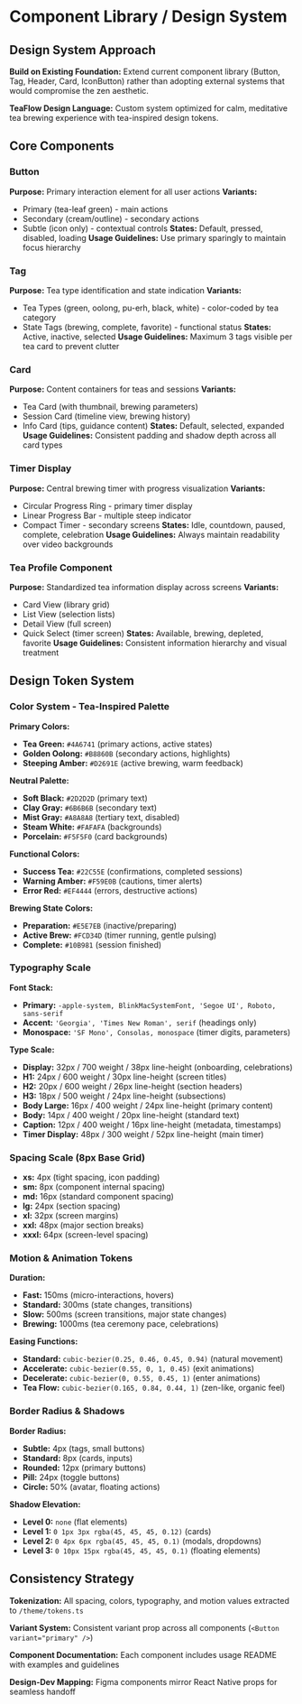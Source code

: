 # Component Library / Design System

## Design System Approach

**Build on Existing Foundation:** Extend current component library (Button, Tag, Header, Card, IconButton) rather than adopting external systems that would compromise the zen aesthetic.

**TeaFlow Design Language:** Custom system optimized for calm, meditative tea brewing experience with tea-inspired design tokens.

## Core Components

### Button
**Purpose:** Primary interaction element for all user actions
**Variants:** 
- Primary (tea-leaf green) - main actions
- Secondary (cream/outline) - secondary actions  
- Subtle (icon only) - contextual controls
**States:** Default, pressed, disabled, loading
**Usage Guidelines:** Use primary sparingly to maintain focus hierarchy

### Tag  
**Purpose:** Tea type identification and state indication
**Variants:**
- Tea Types (green, oolong, pu-erh, black, white) - color-coded by tea category
- State Tags (brewing, complete, favorite) - functional status
**States:** Active, inactive, selected
**Usage Guidelines:** Maximum 3 tags visible per tea card to prevent clutter

### Card
**Purpose:** Content containers for teas and sessions
**Variants:**
- Tea Card (with thumbnail, brewing parameters)
- Session Card (timeline view, brewing history)
- Info Card (tips, guidance content)
**States:** Default, selected, expanded
**Usage Guidelines:** Consistent padding and shadow depth across all card types

### Timer Display
**Purpose:** Central brewing timer with progress visualization
**Variants:**
- Circular Progress Ring - primary timer display
- Linear Progress Bar - multiple steep indicator
- Compact Timer - secondary screens
**States:** Idle, countdown, paused, complete, celebration
**Usage Guidelines:** Always maintain readability over video backgrounds

### Tea Profile Component
**Purpose:** Standardized tea information display across screens
**Variants:**
- Card View (library grid)
- List View (selection lists)
- Detail View (full screen)
- Quick Select (timer screen)
**States:** Available, brewing, depleted, favorite
**Usage Guidelines:** Consistent information hierarchy and visual treatment

## Design Token System

### Color System - Tea-Inspired Palette

**Primary Colors:**
- **Tea Green:** `#4A6741` (primary actions, active states)
- **Golden Oolong:** `#B8860B` (secondary actions, highlights) 
- **Steeping Amber:** `#D2691E` (active brewing, warm feedback)

**Neutral Palette:**
- **Soft Black:** `#2D2D2D` (primary text)
- **Clay Gray:** `#6B6B6B` (secondary text)
- **Mist Gray:** `#A8A8A8` (tertiary text, disabled)
- **Steam White:** `#FAFAFA` (backgrounds)
- **Porcelain:** `#F5F5F0` (card backgrounds)

**Functional Colors:**
- **Success Tea:** `#22C55E` (confirmations, completed sessions)
- **Warning Amber:** `#F59E0B` (cautions, timer alerts)
- **Error Red:** `#EF4444` (errors, destructive actions)

**Brewing State Colors:**
- **Preparation:** `#E5E7EB` (inactive/preparing)
- **Active Brew:** `#FCD34D` (timer running, gentle pulsing)
- **Complete:** `#10B981` (session finished)

### Typography Scale

**Font Stack:**
- **Primary:** `-apple-system, BlinkMacSystemFont, 'Segoe UI', Roboto, sans-serif`
- **Accent:** `'Georgia', 'Times New Roman', serif` (headings only)
- **Monospace:** `'SF Mono', Consolas, monospace` (timer digits, parameters)

**Type Scale:**
- **Display:** 32px / 700 weight / 38px line-height (onboarding, celebrations)
- **H1:** 24px / 600 weight / 30px line-height (screen titles)
- **H2:** 20px / 600 weight / 26px line-height (section headers)
- **H3:** 18px / 500 weight / 24px line-height (subsections)
- **Body Large:** 16px / 400 weight / 24px line-height (primary content)
- **Body:** 14px / 400 weight / 20px line-height (standard text)
- **Caption:** 12px / 400 weight / 16px line-height (metadata, timestamps)
- **Timer Display:** 48px / 300 weight / 52px line-height (main timer)

### Spacing Scale (8px Base Grid)
- **xs:** 4px (tight spacing, icon padding)
- **sm:** 8px (component internal spacing)
- **md:** 16px (standard component spacing)
- **lg:** 24px (section spacing)
- **xl:** 32px (screen margins)
- **xxl:** 48px (major section breaks)
- **xxxl:** 64px (screen-level spacing)

### Motion & Animation Tokens

**Duration:**
- **Fast:** 150ms (micro-interactions, hovers)
- **Standard:** 300ms (state changes, transitions)
- **Slow:** 500ms (screen transitions, major state changes)
- **Brewing:** 1000ms (tea ceremony pace, celebrations)

**Easing Functions:**
- **Standard:** `cubic-bezier(0.25, 0.46, 0.45, 0.94)` (natural movement)
- **Accelerate:** `cubic-bezier(0.55, 0, 1, 0.45)` (exit animations)
- **Decelerate:** `cubic-bezier(0, 0.55, 0.45, 1)` (enter animations)
- **Tea Flow:** `cubic-bezier(0.165, 0.84, 0.44, 1)` (zen-like, organic feel)

### Border Radius & Shadows

**Border Radius:**
- **Subtle:** 4px (tags, small buttons)
- **Standard:** 8px (cards, inputs)
- **Rounded:** 12px (primary buttons)
- **Pill:** 24px (toggle buttons)
- **Circle:** 50% (avatar, floating actions)

**Shadow Elevation:**
- **Level 0:** `none` (flat elements)
- **Level 1:** `0 1px 3px rgba(45, 45, 45, 0.12)` (cards)
- **Level 2:** `0 4px 6px rgba(45, 45, 45, 0.1)` (modals, dropdowns)
- **Level 3:** `0 10px 15px rgba(45, 45, 45, 0.1)` (floating elements)

## Consistency Strategy

**Tokenization:** All spacing, colors, typography, and motion values extracted to `/theme/tokens.ts`

**Variant System:** Consistent variant prop across all components (`<Button variant="primary" />`)

**Component Documentation:** Each component includes usage README with examples and guidelines

**Design-Dev Mapping:** Figma components mirror React Native props for seamless handoff
